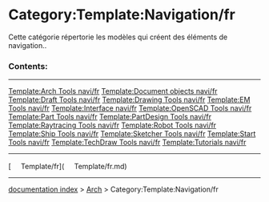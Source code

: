 # Category:Template:Navigation/fr
Cette catégorie répertorie les modèles qui créent des éléments de navigation..

### Contents:

  ----------------------------------------------------------------------------------- ----------------------------------------------------------------------------------- -----------------------------------------------------------------------------------
  [Template:Arch Tools navi/fr](Template:Arch_Tools_navi/fr.md)               [Template:Document objects navi/fr](Template:Document_objects_navi/fr.md)   [Template:Draft Tools navi/fr](Template:Draft_Tools_navi/fr.md)
  [Template:Drawing Tools navi/fr](Template:Drawing_Tools_navi/fr.md)         [Template:EM Tools navi/fr](Template:EM_Tools_navi/fr.md)                   [Template:Interface navi/fr](Template:Interface_navi/fr.md)
  [Template:OpenSCAD Tools navi/fr](Template:OpenSCAD_Tools_navi/fr.md)       [Template:Part Tools navi/fr](Template:Part_Tools_navi/fr.md)               [Template:PartDesign Tools navi/fr](Template:PartDesign_Tools_navi/fr.md)
  [Template:Raytracing Tools navi/fr](Template:Raytracing_Tools_navi/fr.md)   [Template:Robot Tools navi/fr](Template:Robot_Tools_navi/fr.md)             [Template:Ship Tools navi/fr](Template:Ship_Tools_navi/fr.md)
  [Template:Sketcher Tools navi/fr](Template:Sketcher_Tools_navi/fr.md)       [Template:Start Tools navi/fr](Template:Start_Tools_navi/fr.md)             [Template:TechDraw Tools navi/fr](Template:TechDraw_Tools_navi/fr.md)
  [Template:Tutorials navi/fr](Template:Tutorials_navi/fr.md)                                                                                                     
  ----------------------------------------------------------------------------------- ----------------------------------------------------------------------------------- -----------------------------------------------------------------------------------

[<img src="images/Property.png" style="width:16px"> Template/fr](<img src="images/Property.png" style="width:16px"> Template/fr.md)

---
[documentation index](../README.md) > [Arch](Category_Arch.md) > Category:Template:Navigation/fr
